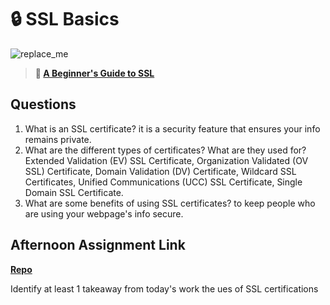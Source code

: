 # 🔒 SSL Basics

![replace_me](https://codeworks.blob.core.windows.net/public/assets/img/illustrations/placeholder.svg)

> **📖 [A Beginner's Guide to SSL](https://codeworksacademy.com/fs-student-guide/resources/wk8-9/07-SSL)**

## Questions

1. What is an SSL certificate?
it is a security feature that ensures your info remains private.
2. What are the different types of certificates? What are they used for?
Extended Validation (EV) SSL Certificate, Organization Validated (OV SSL) Certificate, Domain Validation (DV) Certificate, Wildcard SSL Certificates, Unified Communications (UCC) SSL Certificate, Single Domain SSL Certificate.
3. What are some benefits of using SSL certificates?
to keep people who are using your webpage's info secure. 
## Afternoon Assignment Link

**[Repo](https://github.com/brysonrupp/<ASSIGNMENT_REPO>)**

Identify at least 1 takeaway from today's work
the ues of SSL certifications
